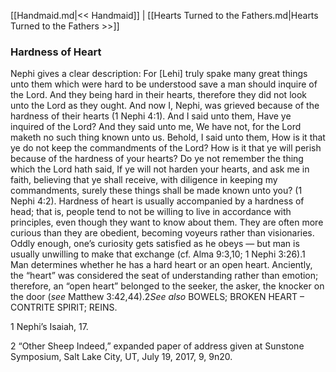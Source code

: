 [[Handmaid.md|<< Handmaid]]  |  [[Hearts Turned to the Fathers.md|Hearts Turned to the Fathers >>]]

### Hardness of Heart
 Nephi gives a clear description: For [Lehi] truly spake many great things unto them which were hard to be understood save a man should inquire of the Lord. And they being hard in their hearts, therefore they did not look unto the Lord as they ought. And now I, Nephi, was grieved because of the hardness of their hearts (1 Nephi 4:1). And I said unto them, Have ye inquired of the Lord? And they said unto me, We have not, for the Lord maketh no such thing known unto us. Behold, I said unto them, How is it that ye do not keep the commandments of the Lord? How is it that ye will perish because of the hardness of your hearts? Do ye not remember the thing which the Lord hath said, If ye will not harden your hearts, and ask me in faith, believing that ye shall receive, with diligence in keeping my commandments, surely these things shall be made known unto you? (1 Nephi 4:2). Hardness of heart is usually accompanied by a hardness of head; that is, people tend to not be willing to live in accordance with principles, even though they want to know about them. They are often more curious than they are obedient, becoming voyeurs rather than visionaries. Oddly enough, one’s curiosity gets satisfied as he obeys — but man is usually unwilling to make that exchange (cf. Alma 9:3,10; 1 Nephi 3:26).1 Man determines whether he has a hard heart or an open heart. Anciently, the “heart” was considered the seat of understanding rather than emotion; therefore, an “open heart” belonged to the seeker, the asker, the knocker on the door (*see* Matthew 3:42,44).2*See also* BOWELS; BROKEN HEART – CONTRITE SPIRIT; REINS.



1 Nephi’s Isaiah, 17.


2 “Other Sheep Indeed,” expanded paper of address given at Sunstone Symposium, Salt Lake City, UT, July 19, 2017, 9, 9n20.